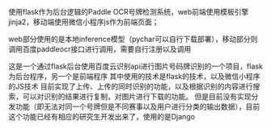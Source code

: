 使用flask作为后台逻辑的Paddle OCR号牌检测系统，web前端使用模板引擎jinja2，移动端使用微信小程序js作为前端页面；

web部分使用的是本地inference模型（pychar可以自行下载部署），移动部分则调用百度paddleocr接口进行调用，需要自行注册以及调用

这是一个通过flask后台使用百度云识别api进行图片号码牌识别的一个项目，flask为后台程序，另一个是前端程序
其中使用的技术是flask的技术，以及微信小程序的JS技术
目前实现了上传、上传的同时识别的功能，以及根据识别的内容进行搜索，可以对识别的结果进行复制，对图片进行下载的功能。
但是目前没有实现分发功能（即无法对同一个号牌但是不同赛事以及用户进行分类的输出数据），目前这个功能已经有相应的研究生开发出来了，使用的是Django
